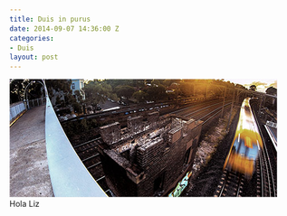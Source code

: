 ```yaml
---
title: Duis in purus
date: 2014-09-07 14:36:00 Z
categories:
- Duis
layout: post
---
```


<span class="image featured"><img src="/images/pic01.jpg" alt=""></span>
Hola Liz